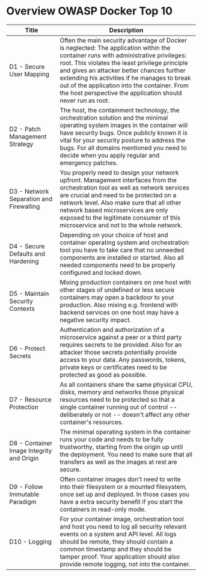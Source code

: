# Overview OWASP Docker Top 10

| Title | Description |
| -- | -- |
| D1 - Secure User Mapping | Often the main security advantage of Docker is neglected: The application within the container runs with administrative privileges: root. This violates the least privilege principle and gives an attacker better chances further extending his activities if he manages to break out of the application into the container. From the host perspective the application should never run as root. |
| D2 - Patch Management Strategy | The host, the containment technology, the orchestration solution and the minimal operating system images in the container will have security bugs. Once publicly known it is vital for your security posture to address the bugs. For all domains mentioned you need to decide when you apply regular and emergency patches. |
| D3 - Network Separation and Firewalling | You properly need to design your network upfront. Management interfaces from the orchestration tool as well as network services are crucial and need to be protected on a network level. Also make sure that all other network based microservices are only exposed to the legitimate consumer of this microservice and not to the whole network. |
| D4 - Secure Defaults and Hardening | Depending on your choice of host and container operating system and orchestration tool you have to take care that no unneeded components are installed or started. Also all needed components need to be properly configured and locked down. |
| D5 - Maintain Security Contexts | Mixing production containers on one host with other stages of undefined or less secure containers may open a backdoor to your production. Also mixing e.g. frontend with backend services on one host may have a negative security impact. |
| D6 - Protect Secrets | Authentication and authorization of a microservice against a peer or a third party requires secrets to be provided. Also for an attacker those secrets potentially provide access to your data. Any passwords, tokens, private keys or certificates need to be protected as good as possible. |
| D7 - Resource Protection | As all containers share the same physical CPU, disks, memory and networks those physical resources need to be protected so that a single container running out of control -- deliberately or not -- doesn't affect any other container's resources. |
| D8 - Container Image Integrity and Origin | The minimal operating system in the container runs your code and needs to be fully trustworthy, starting from the origin up until the deployment. You need to make sure that all transfers as well as the images at rest are secure.  |
| D9 - Follow Immutable Paradigm | Often container images don't need to write into their filesystem or a mounted filesystem, once set up and deployed. In those cases you have a extra security benefit if you start the containers in read-only mode. |
| D10 - Logging | For your container image, orchestration tool and host you need to log all security relevant events on a system and API level. All logs should be remote, they should contain a common timestamp and they should be tamper proof. Your application should also provide remote logging, not into the container.


